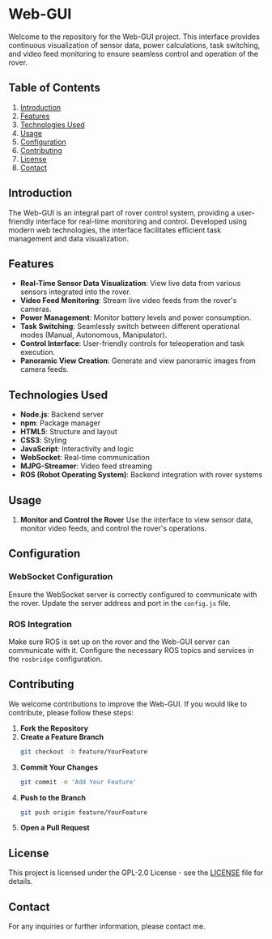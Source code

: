 # Web-GUI

Welcome to the repository for the Web-GUI project. This interface provides continuous visualization of sensor data, power calculations, task switching, and video feed monitoring to ensure seamless control and operation of the rover.

## Table of Contents

1. [Introduction](#introduction)
2. [Features](#features)
3. [Technologies Used](#technologies-used)
4. [Usage](#usage)
5. [Configuration](#configuration)
6. [Contributing](#contributing)
7. [License](#license)
8. [Contact](#contact)

## Introduction

The Web-GUI is an integral part of rover control system, providing a user-friendly interface for real-time monitoring and control. Developed using modern web technologies, the interface facilitates efficient task management and data visualization.

## Features

- **Real-Time Sensor Data Visualization**: View live data from various sensors integrated into the rover.
- **Video Feed Monitoring**: Stream live video feeds from the rover's cameras.
- **Power Management**: Monitor battery levels and power consumption.
- **Task Switching**: Seamlessly switch between different operational modes (Manual, Autonomous, Manipulator).
- **Control Interface**: User-friendly controls for teleoperation and task execution.
- **Panoramic View Creation**: Generate and view panoramic images from camera feeds.

## Technologies Used

- **Node.js**: Backend server
- **npm**: Package manager
- **HTML5**: Structure and layout
- **CSS3**: Styling
- **JavaScript**: Interactivity and logic
- **WebSocket**: Real-time communication
- **MJPG-Streamer**: Video feed streaming
- **ROS (Robot Operating System)**: Backend integration with rover systems

## Usage

1. **Monitor and Control the Rover**
   Use the interface to view sensor data, monitor video feeds, and control the rover's operations.

## Configuration

### WebSocket Configuration

Ensure the WebSocket server is correctly configured to communicate with the rover. Update the server address and port in the `config.js` file.

### ROS Integration

Make sure ROS is set up on the rover and the Web-GUI server can communicate with it. Configure the necessary ROS topics and services in the `rosbridge` configuration.

## Contributing

We welcome contributions to improve the Web-GUI. If you would like to contribute, please follow these steps:

1. **Fork the Repository**
2. **Create a Feature Branch**
   ```sh
   git checkout -b feature/YourFeature
   ```
3. **Commit Your Changes**
   ```sh
   git commit -m 'Add Your Feature'
   ```
4. **Push to the Branch**
   ```sh
   git push origin feature/YourFeature
   ```
5. **Open a Pull Request**

## License

This project is licensed under the GPL-2.0 License - see the [LICENSE](LICENSE) file for details.

## Contact

For any inquiries or further information, please contact me.
